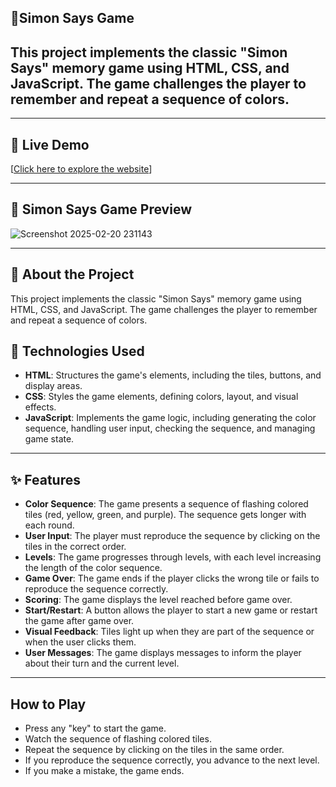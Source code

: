 ## 🌟Simon Says Game

## This project implements the classic "Simon Says" memory game using HTML, CSS, and JavaScript. The game challenges the player to remember and repeat a sequence of colors.

---


## 🔗 Live Demo  
[[Click here to explore the website](https://simon-say-game-java-script-mini-project.vercel.app/)] 

---
## 🚀 Simon Says Game Preview 

![Screenshot 2025-02-20 231143](https://github.com/user-attachments/assets/5fb67d25-4d5d-4c1f-9394-92a307134557)

---
## 📜 About the Project  
This project implements the classic "Simon Says" memory game using HTML, CSS, and JavaScript. The game challenges the player to remember and repeat a sequence of colors.


## 🚀 Technologies Used  
- **HTML**: Structures the game's elements, including the tiles, buttons, and display areas.
- **CSS**: Styles the game elements, defining colors, layout, and visual effects.
- **JavaScript**: Implements the game logic, including generating the color sequence, handling user input, checking the sequence, and managing game state.

---

## ✨ Features  
- **Color Sequence**: The game presents a sequence of flashing colored tiles (red, yellow, green, and purple). The sequence gets longer with each round.
- **User Input**: The player must reproduce the sequence by clicking on the tiles in the correct order.
- **Levels**: The game progresses through levels, with each level increasing the length of the color sequence.
- **Game Over**: The game ends if the player clicks the wrong tile or fails to reproduce the sequence correctly.
- **Scoring**: The game displays the level reached before game over.
- **Start/Restart**: A button allows the player to start a new game or restart the game after game over.
- **Visual Feedback**: Tiles light up when they are part of the sequence or when the user clicks them.
- **User Messages**: The game displays messages to inform the player about their turn and the current level.
---

##  How to Play
- Press any "key" to start the game.
- Watch the sequence of flashing colored tiles.
- Repeat the sequence by clicking on the tiles in the same order.
- If you reproduce the sequence correctly, you advance to the next level.
- If you make a mistake, the game ends.
